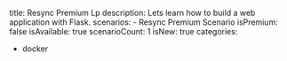 title: Resync Premium Lp
description: Lets learn how to build a web application with Flask.
scenarios: 
    - Resync Premium Scenario
isPremium: false
isAvailable: true
scenarioCount: 1
isNew: true
categories: 
  - docker
